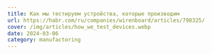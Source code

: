 ```yaml
---
title: Как мы тестируем устройства, которые производим
url: https://habr.com/ru/companies/wirenboard/articles/798325/
cover: /img/articles/how_we_test_devices.webp
date: 2024-03-06
category: manufactoring
---
```

